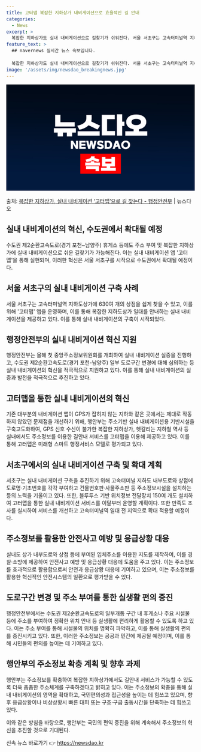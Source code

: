 ```yaml
---
title: 고터맵 복잡한 지하상가 내비게이션으로 효율적인 길 안내
categories:
  - News
excerpt: >
  복잡한 지하상가도 실내 내비게이션으로 길찾기가 쉬워진다. 서울 서초구는 고속터미널역 지하도상가 630여 개 …
feature_text: >
  ## navernews 실시간 뉴스 속보입니다.

  복잡한 지하상가도 실내 내비게이션으로 길찾기가 쉬워진다. 서울 서초구는 고속터미널역 지하도상가 630여 개 …
image: '/assets/img/newsdao_breakingnews.jpg'
---
```


![뉴스다오 속보](/assets/img/newsdao_breakingnews.jpg)

<p>출처: <a href="https://newsdao.kr/3085" rel="dofollow">복잡한 지하상가, 실내 내비게이션 ‘고터맵’으로 길 찾는다 - 행정안전부</a> | 뉴스다오</p>

<h2 data-ke-size="size26">실내 내비게이션의 혁신, 수도권에서 확대될 예정</h2>
<p data-ke-size="size16">수도권 제2순환고속도로(경기 포천~남양주) 휴게소 등에도 주소 부여 및 복잡한 지하상가에 실내 내비게이션으로 쉬운 길찾기가 가능해진다. 이는 실내 내비게이션 앱 '고터맵'을 통해 실현되며, 이러한 혁신은 서울 서초구를 시작으로 수도권에서 확대될 예정이다.</p>

<h2 data-ke-size="size24">서울 서초구의 실내 내비게이션 구축 사례</h2>
<p data-ke-size="size16">서울 서초구는 고속터미널역 지하도상가에 630여 개의 상점을 쉽게 찾을 수 있고, 이를 위해 '고터맵' 앱을 운영하며, 이를 통해 복잡한 지하도상가 일대를 안내하는 실내 내비게이션을 제공하고 있다. 이를 통해 실내 내비게이션의 구축이 시작되었다.</p>

<h2 data-ke-size="size24">행정안전부의 실내 내비게이션 혁신 지원</h2>
<p data-ke-size="size16">행정안전부는 올해 첫 중앙주소정보위원회를 개최하여 실내 내비게이션 실증을 진행하고, 수도권 제2순환고속도로(경기 포천-남양주) 일부 도로구간 변경에 대해 심의하는 등 실내 내비게이션의 혁신을 적극적으로 지원하고 있다. 이를 통해 실내 내비게이션의 실증과 발전을 적극적으로 추진하고 있다.</p>

<h2 data-ke-size="size24">고터맵을 통한 실내 내비게이션의 혁신</h2>
<p data-ke-size="size16">기존 대부분의 내비게이션 앱이 GPS가 잡히지 않는 지하와 같은 곳에서는 제대로 작동하지 않았던 문제점을 개선하기 위해, 행안부는 주소기반 실내 내비게이션용 기반시설을 구축고도화하여, GPS 신호 수신이 불가한 복잡한 지하상가, 헷갈리는 지하철 역사 등 실내에서도 주소정보를 이용한 길안내 서비스를 고터맵을 이용해 제공하고 있다. 이를 통해 고터맵은 미래형 스마트 행정서비스 모델로 평가되고 있다.</p>

<h2 data-ke-size="size24">서초구에서의 실내 내비게이션 구축 및 확대 계획</h2>
<p data-ke-size="size16">서초구는 실내 내비게이션 구축을 추진하기 위해 고속터미널 지하도 내부도로와 상점에 도로명·기초번호를 각각 부여하고 건물번호판·사물주소판 등 주소정보시설을 설치하는 등의 노력을 기울이고 있다. 또한, 블루투스 기반 위치정보 전달장치 150여 개도 설치하여 고터맵을 통한 실내 내비게이션 서비스를 이달부터 운영할 계획이다. 또한 만족도 조사를 실시하여 서비스를 개선하고 고속터미널역 일대 전 지역으로 확대 적용할 예정이다.</p>

<h2 data-ke-size="size24">주소정보를 활용한 안전사고 예방 및 응급상황 대응</h2>
<p data-ke-size="size16">실내도 상가 내부도로와 상점 등에 부여된 입체주소를 이용한 지도를 제작하여, 이를 경찰·소방에 제공하여 안전사고 예방 및 응급상황 대응에 도움을 주고 있다. 이는 주소정보를 효과적으로 활용함으로써 안전과 응급상황 대응에 기여하고 있으며, 이는 주소정보를 활용한 혁신적인 안전시스템의 일환으로 평가받을 수 있다.</p>

<h2 data-ke-size="size24">도로구간 변경 및 주소 부여를 통한 실생활 편의 증진</h2>
<p data-ke-size="size16">행정안전부에서는 수도권 제2순환고속도로의 일부개통 구간 내 휴게소나 주요 시설물 등에 주소를 부여하여 정확한 위치 안내 등 실생활에 편리하게 활용할 수 있도록 하고 있다. 이는 주소 부여를 통해 시설물의 위치를 명확히 파악하고, 이를 통해 실생활의 편의를 증진시키고 있다. 또한, 이러한 주소정보는 공공과 민간에 제공될 예정이며, 이를 통해 시민들의 편의를 높이는 데 기여하고 있다.</p>

<h2 data-ke-size="size24">행안부의 주소정보 확충 계획 및 향후 과제</h2>
<p data-ke-size="size16">행안부는 주소정보를 확충하여 복잡한 지하상가에서도 길안내 서비스가 가능할 수 있도록 더욱 촘촘한 주소체계를 구축하겠다고 밝히고 있다. 이는 주소정보의 확충을 통해 실내 내비게이션의 영역을 확대하고, 국민편의성과 접근성을 높이는 데 힘쓰고 있으며, 향후 응급상황이나 비상상황시 빠른 대피 또는 구조·구급 출동시간을 단축하는 데 힘쓰고 있다.</p>

이와 같은 방침을 바탕으로, 행안부는 국민의 편익 증진을 위해 계속해서 주소정보의 혁신을 추진할 것으로 기대된다. 

신속 뉴스 바로가기 👉 <a href="https://newsdao.kr" rel="dofollow">https://newsdao.kr</a>


